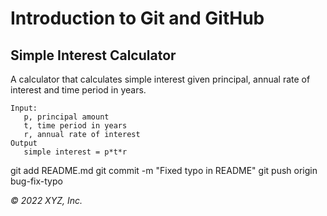 # Introduction to Git and GitHub

## Simple Interest Calculator

A calculator that calculates simple interest given principal, annual rate of interest and time period in years.

```
Input:
   p, principal amount
   t, time period in years
   r, annual rate of interest
Output
   simple interest = p*t*r
```
git add README.md
git commit -m "Fixed typo in README"
git push origin bug-fix-typo


_© 2022 XYZ, Inc._
